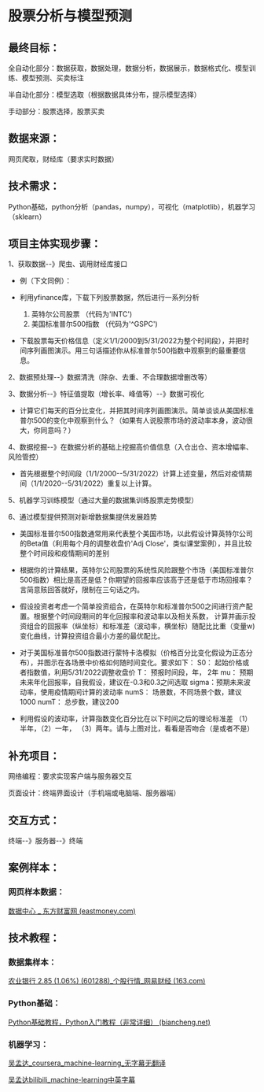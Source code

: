 # 股票分析与模型预测



## 最终目标：

全自动化部分：数据获取，数据处理，数据分析，数据展示，数据格式化、模型训练、模型预测、买卖标注

半自动化部分：模型选取（根据数据具体分布，提示模型选择）

手动部分：股票选择，股票买卖



## 数据来源：

网页爬取，财经库（要求实时数据）



## 技术需求：

Python基础，python分析（pandas，numpy），可视化（matplotlib），机器学习（sklearn）



## 项目主体实现步骤：

1、获取数据--》爬虫、调用财经库接口

- 例（下文同例）：
- 利用yfinance库，下载下列股票数据，然后进行一系列分析 
  1. 英特尔公司股票 （代码为'INTC')
  2. 美国标准普尔500指数 （代码为'^GSPC')

- 下载股票每天价格信息（定义1/1/2000到5/31/2022为整个时间段），并把时间序列画图演示。用三句话描述你从标准普尔500指数中观察到的最重要信息。

2、数据预处理--》数据清洗（除杂、去重、不合理数据增删改等）

3、数据分析--》特征值提取（增长率、峰值等）--》数据可视化

- 计算它们每天的百分比变化，并把其时间序列画图演示。简单谈谈从美国标准普尔500的变化中观察到什么？（如果有人说股票市场的波动率本身，波动很大，你同意吗？）

4、数据挖掘--》在数据分析的基础上挖掘高价值信息（入仓出仓、资本增幅率、风险管控）

- 首先根据整个时间段（1/1/2000--5/31/2022）计算上述变量，然后对疫情期间（1/1/2020--5/31/2022）重复以上计算。

5、机器学习训练模型（通过大量的数据集训练股票走势模型）

6、通过模型提供预测对新增数据集提供发展趋势

- 美国标准普尔500指数通常用来代表整个美国市场，以此假设计算英特尔公司的Beta值（利用每个月的调整收盘价'Adj Close'，类似课堂案例），并且比较整个时间段和疫情期间的差别
- 根据你的计算结果，英特尔公司股票的系统性风险跟整个市场（美国标准普尔500指数）相比是高还是低？你期望的回报率应该高于还是低于市场回报率？言简意赅回答就好，限制在三句话之内。

- 假设投资者考虑一个简单投资组合，在英特尔和标准普尔500之间进行资产配置。根据整个时间段期间的年化回报率和波动率以及相关系数， 计算并画示投资组合的回报率（纵坐标）和标准差（波动率，横坐标）随配比比重（变量w)变化曲线，计算投资组合最小方差的最优配比。

- 对于美国标准普尔500指数进行蒙特卡洛模拟（价格百分比变化假设为正态分布），并图示在各场景中价格如何随时间变化。要求如下：
  S0： 起始价格或者指数值，利用5/31/2022调整收盘价
  T： 预报时间段，年， 2年
  mu： 预期未来年化回报率，自我假设，建议在-0.3和0.3之间选取
  sigma：预期未来波动率，使用疫情期间计算的波动率
  numS： 场景数，不同场景个数，建议1000
  numT： 总步数，建议200
- 利用假设的波动率，计算指数变化百分比在以下时间之后的理论标准差 （1）半年，（2）一年， （3）两年。请与上图对比，看看是否吻合（是或者不是）



## 补充项目：

网络编程：要求实现客户端与服务器交互

页面设计：终端界面设计（手机端或电脑端、服务器端）

 

## 交互方式：

终端--》服务器--》终端



 ## 案例样本：

### 网页样本数据：

[数据中心 _ 东方财富网 (eastmoney.com)](https://data.eastmoney.com/center/)



 ## 技术教程：

### 数据集样本：

[农业银行 2.85 (1.06%) (601288)_个股行情_网易财经 (163.com)](http://quotes.money.163.com/trade/cjmx_601288.html)

 

### Python基础：

[Python基础教程，Python入门教程（非常详细） (biancheng.net)](http://c.biancheng.net/python/)



### 机器学习：

[吴孟达_coursera_machine-learning_无字幕无翻译](https://www.coursera.org/learn/machine-learning)

[吴孟达bilibili_machine-learning中英字幕](https://www.bilibili.com/video/BV164411b7dx/)